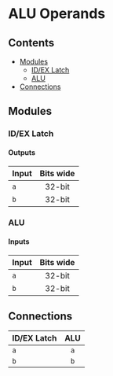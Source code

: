 # ALU Operands #

## Contents
* [Modules](#modules)
  * [ID/EX Latch](#id_ex_latch)
  * [ALU](#alu)
* [Connections](#connections)

## Modules

### ID/EX Latch

#### Outputs
|Input|Bits wide|
|:---|:---:|
|```a```|32-bit|
|```b```|32-bit|

### ALU

#### Inputs
|Input|Bits wide|
|:---|:---:|
|```a```|32-bit|
|```b```|32-bit|

## Connections

|ID/EX Latch|ALU|
|:---|:---:|
|```a```|```a```|
|```b```|```b```|
